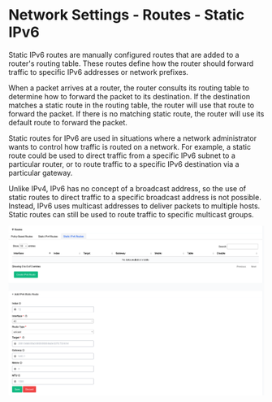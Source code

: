 # Network Settings - Routes - Static IPv6

Static IPv6 routes are manually configured routes that are added to a router's routing table. These routes define how the router should forward traffic to specific IPv6 addresses or network prefixes.

When a packet arrives at a router, the router consults its routing table to determine how to forward the packet to its destination. If the destination matches a static route in the routing table, the router will use that route to forward the packet. If there is no matching static route, the router will use its default route to forward the packet.

Static routes for IPv6 are used in situations where a network administrator wants to control how traffic is routed on a network. For example, a static route could be used to direct traffic from a specific IPv6 subnet to a particular router, or to route traffic to a specific IPv6 destination via a particular gateway.

Unlike IPv4, IPv6 has no concept of a broadcast address, so the use of static routes to direct traffic to a specific broadcast address is not possible. Instead, IPv6 uses multicast addresses to deliver packets to multiple hosts. Static routes can still be used to route traffic to specific multicast groups.

<a data-fancybox data-src="./img/5.png" data-caption="Network Settings - Routes - Static IPv6">
  <img src="./img/5.png" />
</a>